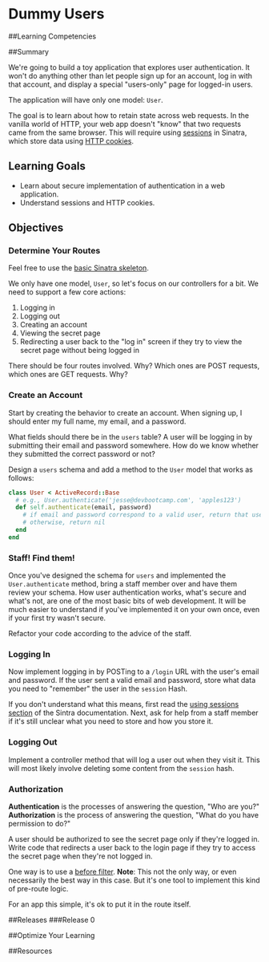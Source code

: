 # Dummy Users

##Learning Competencies

##Summary

 We're going to build a toy application that explores user authentication.  It won't do anything other than let people sign up for an account, log in with that account, and display a special "users-only" page for logged-in users.

The application will have only one model: `User`.

The goal is to learn about how to retain state across web requests.  In the vanilla world of HTTP, your web app doesn't "know" that two requests came from the same browser.  This will require using [sessions](http://www.sinatrarb.com/faq.html#sessions) in Sinatra, which store data using [HTTP cookies](http://en.wikipedia.org/wiki/HTTP_cookie).

## Learning Goals

- Learn about secure implementation of authentication in a web application.
- Understand sessions and HTTP cookies.

## Objectives

### Determine Your Routes

Feel free to use the [basic Sinatra skeleton](http://cl.ly/2n3D2V0R0L2f).

We only have one model, `User`, so let's focus on our controllers for a bit.  We need to support a few core actions:

1. Logging in
2. Logging out
3. Creating an account
4. Viewing the secret page
5. Redirecting a user back to the "log in" screen if they try to view the secret page without being logged in

There should be four routes involved.  Why?  Which ones are POST requests, which ones are GET requests.  Why?

### Create an Account

Start by creating the behavior to create an account.  When signing up, I should enter my full name, my email, and a password.

What fields should there be in the `users` table?  A user will be logging in by submitting their email and password somewhere.  How do we know whether they submitted the correct password or not?

Design a `users` schema and add a method to the `User` model that works as follows:

```ruby
class User < ActiveRecord::Base
  # e.g., User.authenticate('jesse@devbootcamp.com', 'apples123')
  def self.authenticate(email, password)
    # if email and password correspond to a valid user, return that user
    # otherwise, return nil
  end
end
```

### Staff!  Find them!

Once you've designed the schema for `users` and implemented the `User.authenticate` method, bring a staff member over and have them review your schema.  How user authentication works, what's secure and what's not, are one of the most basic bits of web development.  It will be much easier to understand if you've implemented it on your own once, even if your first try wasn't secure.

Refactor your code according to the advice of the staff.

### Logging In

Now implement logging in by POSTing to a `/login` URL with the user's email and password.  If the user sent a valid email and password, store what data you need to "remember" the user in the `session` Hash.

If you don't understand what this means, first read the [using sessions section](http://www.sinatrarb.com/intro#Using%20Sessions) of the Sintra documentation.  Next, ask for help from a staff member if it's still unclear what you need to store and how you store it.

### Logging Out

Implement a controller method that will log a user out when they visit it.  This will most likely involve deleting some content from the `session` hash.

### Authorization

**Authentication** is the processes of answering the question, "Who are you?"  **Authorization** is the process of answering the question, "What do you have permission to do?"

A user should be authorized to see the secret page only if they're logged in.  Write code that redirects a user back to the login page if they try to access the secret page when they're not logged in.

One way is to use a [before filter](http://www.sinatrarb.com/intro#Filters).  **Note**: This not the only way, or even necessarily the best way in this case.  But it's one tool to implement this kind of pre-route logic.

For an app this simple, it's ok to put it in the route itself.

##Releases
###Release 0

##Optimize Your Learning

##Resources
